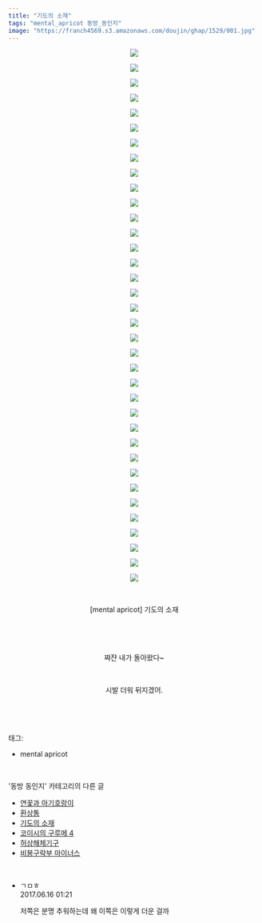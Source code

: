 ```yaml
---
title: "기도의 소재"
tags: "mental_apricot 동방_동인지"
image: "https://franch4569.s3.amazonaws.com/doujin/ghap/1529/001.jpg"
---
```

<div class="article">
<p style="text-align: center; clear: none; float: none;"><img src="{{ site.imgserver2 }}/ghap/1529/001.jpg"/></p>
<p style="text-align: center; clear: none; float: none;"><img src="{{ site.imgserver2 }}/ghap/1529/002.jpg"/></p>
<p style="text-align: center; clear: none; float: none;"><img src="{{ site.imgserver2 }}/ghap/1529/003.jpg"/></p>
<p style="text-align: center; clear: none; float: none;"><img src="{{ site.imgserver2 }}/ghap/1529/004.jpg"/></p>
<p style="text-align: center; clear: none; float: none;"><img src="{{ site.imgserver2 }}/ghap/1529/005.jpg"/></p>
<p style="text-align: center; clear: none; float: none;"><img src="{{ site.imgserver2 }}/ghap/1529/006.jpg"/></p>
<p style="text-align: center; clear: none; float: none;"><img src="{{ site.imgserver2 }}/ghap/1529/007.jpg"/></p>
<p style="text-align: center; clear: none; float: none;"><img src="{{ site.imgserver2 }}/ghap/1529/008.jpg"/></p>
<p style="text-align: center; clear: none; float: none;"><img src="{{ site.imgserver2 }}/ghap/1529/009.jpg"/></p>
<p style="text-align: center; clear: none; float: none;"><img src="{{ site.imgserver2 }}/ghap/1529/010.jpg"/></p>
<p style="text-align: center; clear: none; float: none;"><img src="{{ site.imgserver2 }}/ghap/1529/011.jpg"/></p>
<p style="text-align: center; clear: none; float: none;"><img src="{{ site.imgserver2 }}/ghap/1529/012.jpg"/></p>
<p style="text-align: center; clear: none; float: none;"><img src="{{ site.imgserver2 }}/ghap/1529/013.jpg"/></p>
<p style="text-align: center; clear: none; float: none;"><img src="{{ site.imgserver2 }}/ghap/1529/014.jpg"/></p>
<p style="text-align: center; clear: none; float: none;"><img src="{{ site.imgserver2 }}/ghap/1529/015.jpg"/></p>
<p style="text-align: center; clear: none; float: none;"><img src="{{ site.imgserver2 }}/ghap/1529/016.jpg"/></p>
<p style="text-align: center; clear: none; float: none;"><img src="{{ site.imgserver2 }}/ghap/1529/017.jpg"/></p>
<p style="text-align: center; clear: none; float: none;"><img src="{{ site.imgserver2 }}/ghap/1529/018.jpg"/></p>
<p style="text-align: center; clear: none; float: none;"><img src="{{ site.imgserver2 }}/ghap/1529/019.jpg"/></p>
<p style="text-align: center; clear: none; float: none;"><img src="{{ site.imgserver2 }}/ghap/1529/020.jpg"/></p>
<p style="text-align: center; clear: none; float: none;"><img src="{{ site.imgserver2 }}/ghap/1529/021.jpg"/></p>
<p style="text-align: center; clear: none; float: none;"><img src="{{ site.imgserver2 }}/ghap/1529/022.jpg"/></p>
<p style="text-align: center; clear: none; float: none;"><img src="{{ site.imgserver2 }}/ghap/1529/023.jpg"/></p>
<p style="text-align: center; clear: none; float: none;"><img src="{{ site.imgserver2 }}/ghap/1529/024.jpg"/></p>
<p style="text-align: center; clear: none; float: none;"><img src="{{ site.imgserver2 }}/ghap/1529/025.jpg"/></p>
<p style="text-align: center; clear: none; float: none;"><img src="{{ site.imgserver2 }}/ghap/1529/026.jpg"/></p>
<p style="text-align: center; clear: none; float: none;"><img src="{{ site.imgserver2 }}/ghap/1529/027.jpg"/></p>
<p style="text-align: center; clear: none; float: none;"><img src="{{ site.imgserver2 }}/ghap/1529/028.jpg"/></p>
<p style="text-align: center; clear: none; float: none;"><img src="{{ site.imgserver2 }}/ghap/1529/029.jpg"/></p>
<p style="text-align: center; clear: none; float: none;"><img src="{{ site.imgserver2 }}/ghap/1529/030.jpg"/></p>
<p style="text-align: center; clear: none; float: none;"><img src="{{ site.imgserver2 }}/ghap/1529/031.jpg"/></p>
<p style="text-align: center; clear: none; float: none;"><img src="{{ site.imgserver2 }}/ghap/1529/032.jpg"/></p>
<p style="text-align: center; clear: none; float: none;"><img src="{{ site.imgserver2 }}/ghap/1529/033.jpg"/></p>
<p style="text-align: center; clear: none; float: none;"><img src="{{ site.imgserver2 }}/ghap/1529/034.jpg"/></p>
<p style="text-align: center; clear: none; float: none;"><img src="{{ site.imgserver2 }}/ghap/1529/035.jpg"/></p>
<p style="text-align: center; clear: none; float: none;"><img src="{{ site.imgserver2 }}/ghap/1529/036.jpg"/></p>
<p style="text-align: center; clear: none; float: none;"><br/></p>
<p style="text-align: center; clear: none; float: none;">[mental apricot] 기도의 소재</p>
<p style="text-align: center; clear: none; float: none;"><br/></p>
<p style="text-align: center; clear: none; float: none;"><br/></p>
<p style="text-align: center; clear: none; float: none;">쨔쟌 내가 돌아왔다~</p>
<p style="text-align: center; clear: none; float: none;"><br/></p>
<p style="text-align: center; clear: none; float: none;">시발 더워 뒤지겠어.</p>
<p><br/></p>
</div><br/>
<div class="tagTrail">
<p>태그: </p>
<ul>
<li>mental apricot</li>
</ul>
</div><br/>
<div class="another">
<p>'동방 동인지' 카테고리의 다른 글</p>
<ul>
<li><a href="/ghap_1532">연꽃과 아기호랑이</a></li>
<li><a href="/ghap_1531">환상통</a></li>
<li><a href="/ghap_1529">기도의 소재</a></li>
<li><a href="/ghap_1528">코이시의 구루메 4</a></li>
<li><a href="/ghap_1527">허상해체기구</a></li>
<li><a href="/ghap_1526">비봉구락부 마이너스</a></li>
</ul>
</div><br/>
<div class="cb_module cb_fluid">
<div class="cb_wrt cb_profile">
<div class="comment">
<ul>
<li class="cb_thumb_off" id="comment15014564">
<div class="cb_comment_area">
<div class="cb_info_area">
<div class="cb_section">
<span class="cb_nick_name">ㄱㅁㅎ</span>
</div>
<div class="cb_section">
<span class="cb_date">2017.06.16 01:21 </span>
</div>
</div>
<div class="cb_dsc_comment">
<p class="cb_dsc">
											저쪽은 분명 추워하는데 왜 이쪽은 이렇게 더운 걸까
										</p>
</div>
</div></li>
</ul>
</div>
</div><!-- commentList close -->
</div><br/>
